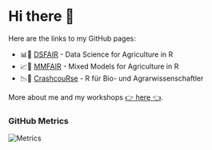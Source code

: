 # Hi there 👋

Here are the links to my GitHub pages:
 * 📊🌱 [DSFAIR](https://schmidtpaul.github.io/DSFAIR) - Data Science for Agriculture in R 
 * 📈🌱 [MMFAIR](https://schmidtpaul.github.io/MMFAIR) - Mixed Models for Agriculture in R 
 * 📉🌱 [CrashcouRse](https://schmidtpaul.github.io/crashcouRse) - R für Bio- und Agrarwissenschaftler 

More about me and my workshops [👉 here 👈](https://schmidtpaul.github.io/DSFAIR/0contactinfo.html).

### GitHub Metrics

![Metrics](https://metrics.lecoq.io/SchmidtPaul?template=classic&base.header=0&base.community=0&base.repositories=0&base.metadata=0&languages=1&languages.ignored=HTML%2C%20CSS%2C%20JavaScript%2C%20Tex&languages.colors=github&languages.threshold=0%25&config.timezone=Europe%2FBerlin&config.animated=true)
